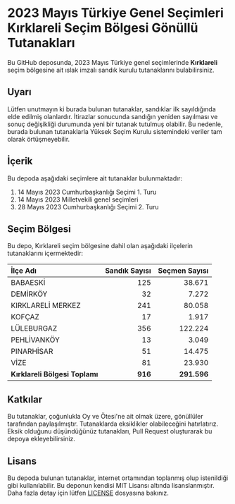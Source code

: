 # 2023 Mayıs Türkiye Genel Seçimleri Kırklareli Seçim Bölgesi Gönüllü Tutanakları

Bu GitHub deposunda, 2023 Mayıs Türkiye genel seçimlerinde **Kırklareli** seçim bölgesine ait ıslak imzalı sandık kurulu tutanaklarını bulabilirsiniz.

## Uyarı

Lütfen unutmayın ki burada bulunan tutanaklar, sandıklar ilk sayıldığında elde edilmiş olanlardır. İtirazlar sonucunda sandığın yeniden sayılması ve sonuç değişikliği durumunda yeni bir tutanak tutulmuş olabilir. Bu nedenle, burada bulunan tutanaklarla Yüksek Seçim Kurulu sistemindeki veriler tam olarak örtüşmeyebilir.

## İçerik

Bu depoda aşağıdaki seçimlere ait tutanaklar bulunmaktadır:

1. 14 Mayıs 2023 Cumhurbaşkanlığı Seçimi 1. Turu
2. 14 Mayıs 2023 Milletvekili genel seçimleri
3. 28 Mayıs 2023 Cumhurbaşkanlığı Seçimi 2. Turu

## Seçim Bölgesi

Bu depo, Kırklareli seçim bölgesine dahil olan aşağıdaki ilçelerin tutanaklarını içermektedir:

| İlçe Adı | Sandık Sayısı | Seçmen Sayısı |
| :------- | ------------: | ------------: |
 | BABAESKİ  |          125  |       38.671  | 
 | DEMİRKÖY  |           32  |        7.272  | 
 | KIRKLARELİ MERKEZ  |          241  |       80.058  | 
 | KOFÇAZ  |           17  |        1.917  | 
 | LÜLEBURGAZ  |          356  |      122.224  | 
 | PEHLİVANKÖY  |           13  |        3.049  | 
 | PINARHİSAR  |           51  |       14.475  | 
 | VİZE  |           81  |       23.930  |
| **Kırklareli Bölgesi Toplamı**  |  **916**  |  **291.596**  |

## Katkılar

Bu tutanaklar, çoğunlukla Oy ve Ötesi'ne ait olmak üzere, gönüllüler tarafından paylaşılmıştır. Tutanaklarda eksiklikler olabileceğini hatırlatırız. Eksik olduğunu düşündüğünüz tutanakları, Pull Request oluşturarak bu depoya ekleyebilirsiniz.

## Lisans

Bu depoda bulunan tutanaklar, internet ortamından toplanmış olup istenildiği gibi kullanılabilir.
Bu deponun kendisi MIT Lisansı altında lisanslanmıştır. Daha fazla detay için lütfen [LICENSE](LICENSE) dosyasına bakınız.
